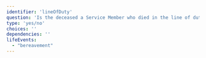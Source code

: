 ```yaml
---
identifier: 'lineOfDuty'
question: 'Is the deceased a Service Member who died in the line of duty?'
type: 'yes/no'
choices: ''
dependencies: ''
lifeEvents: 
  - "bereavement"
---
```


